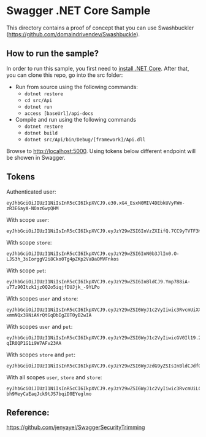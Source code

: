 # Swagger .NET Core Sample
This directory contains a proof of concept that you can use Swashbuckler (https://github.com/domaindrivendev/Swashbuckle).

## How to run the sample?

In order to run this sample, you first need to [install .NET Core](http://dotnet.github.io/getting-started/). After that, you can clone this repo, go into the src folder:

* Run from source using the following commands:
	* `dotnet restore`
	* `cd src/Api`
	* `dotnet run`
  * `access [baseUrl]/api-docs`
* Compile and run using the following commands
	* `dotnet restore`
	* `dotnet build`
	* `dotnet src/Api/bin/Debug/[framework]/Api.dll`
  
Browse to [http://localhost:5000](http://localhost:5000). Using tokens below different endpoint will be showen in Swagger.

## Tokens

Authenticated user:
```
eyJhbGciOiJIUzI1NiIsInR5cCI6IkpXVCJ9.e30.xG4_EsxN0MIV4DEbkUVyFWm-zR3E6ayA-NOaz6wpQHM
```

With scope `user`:
```
eyJhbGciOiJIUzI1NiIsInR5cCI6IkpXVCJ9.eyJzY29wZSI6InVzZXIifQ.7CC9yTVTF3KJBBOxtyurj9ZaUMDk7jlChyJiAm6imqk
```

With scope `store`:
```
eyJhbGciOiJIUzI1NiIsInR5cCI6IkpXVCJ9.eyJzY29wZSI6InN0b3JlIn0.O-LJS3h_3sIorggV2i8Cko0Tg4pZKp2VaDaOMVFnkos
```

With scope `pet`:
```
eyJhbGciOiJIUzI1NiIsInR5cCI6IkpXVCJ9.eyJzY29wZSI6InBldCJ9.Ymp788iA-u77z90Itzk1jzOQ2o5iqjfDUJjk_-9YLPo
```

With scopes `user` and `store`:
```
eyJhbGciOiJIUzI1NiIsInR5cCI6IkpXVCJ9.eyJzY29wZSI6WyJ1c2VyIiwic3RvcmUiXX0.gbZvSumHt38-xmmNQx39NiAKrQtGqDbIgZ8T0yB2wIA
```

With scopes `user` and `pet`:
```
eyJhbGciOiJIUzI1NiIsInR5cCI6IkpXVCJ9.eyJzY29wZSI6WyJ1c2VyIiwicGV0Il19.2TWLa4hdiUK4emebcQmK7F-qIR0QP1G1i9W7AFv23AA
```

With scopes `store` and `pet`:
```
eyJhbGciOiJIUzI1NiIsInR5cCI6IkpXVCJ9.eyJzY29wZSI6WyJzdG9yZSIsInBldCJdfQ.p6i4oXTZ01tSRzgSm1EqlZFXfY4SxpV8jgOXiwIwHew
```

With all scopes `user`, `store` and `store`:
```
eyJhbGciOiJIUzI1NiIsInR5cCI6IkpXVCJ9.eyJzY29wZSI6WyJ1c2VyIiwic3RvcmUiLCJwZXQiXX0.AIDulefvT7C-bh9MeyCaEaqJck9tJS7bqiD0EYeglmo
```

## Reference:
  https://github.com/jenyayel/SwaggerSecurityTrimming
